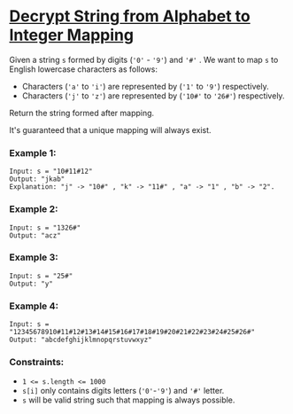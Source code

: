 # [Decrypt String from Alphabet to Integer Mapping](https://leetcode.com/problems/decrypt-string-from-alphabet-to-integer-mapping/)

Given a string `s` formed by digits (`'0'` - `'9'`) and `'#'` . We want to map `s` to English lowercase characters as follows:

- Characters (`'a'` to `'i'`) are represented by (`'1'` to `'9'`) respectively.
- Characters (`'j'` to `'z'`) are represented by (`'10#'` to `'26#'`) respectively. 

Return the string formed after mapping.

It's guaranteed that a unique mapping will always exist.

### Example 1:
```
Input: s = "10#11#12"
Output: "jkab"
Explanation: "j" -> "10#" , "k" -> "11#" , "a" -> "1" , "b" -> "2".
```

### Example 2:
```
Input: s = "1326#"
Output: "acz"
```

### Example 3:
```
Input: s = "25#"
Output: "y"
```

### Example 4:
```
Input: s = "12345678910#11#12#13#14#15#16#17#18#19#20#21#22#23#24#25#26#"
Output: "abcdefghijklmnopqrstuvwxyz"
```

### Constraints:

- `1 <= s.length <= 1000`
- `s[i]` only contains digits letters (`'0'`-`'9'`) and `'#'` letter.
- `s` will be valid string such that mapping is always possible.
